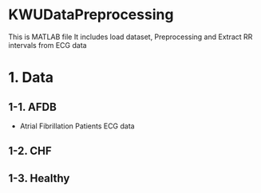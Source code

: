 # KWUDataPreprocessing

This is MATLAB file
It includes load dataset, Preprocessing and Extract RR intervals from ECG data

# **1. Data** #
## **1-1. AFDB** ##
- Atrial Fibrillation Patients ECG data

## **1-2. CHF** ##

## **1-3. Healthy** ##
